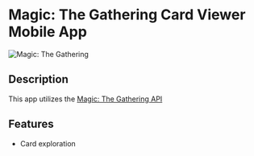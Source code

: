 # Magic: The Gathering Card Viewer Mobile App

![Magic: The Gathering](https://external-content.duckduckgo.com/iu/?u=https%3A%2F%2Fcdn1.dotesports.com%2Fwp-content%2Fuploads%2F2021%2F06%2F20135518%2Fmtg.jpg&f=1&nofb=1&ipt=ab32d5b10b594f697fd00ce0d942e6e5ef8159a2a5624f795760ee30faf52850&ipo=images)

## Description

This app utilizes the [Magic: The Gathering API](https://docs.magicthegathering.io/#documentationgetting_started)

## Features

- Card exploration